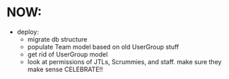 # NOW:

- deploy:
  - migrate db structure
  - populate Team model based on old UserGroup stuff
  - get rid of UserGroup model
  - look at permissions of JTLs, Scrummies, and staff. make sure they make sense
    CELEBRATE!!
